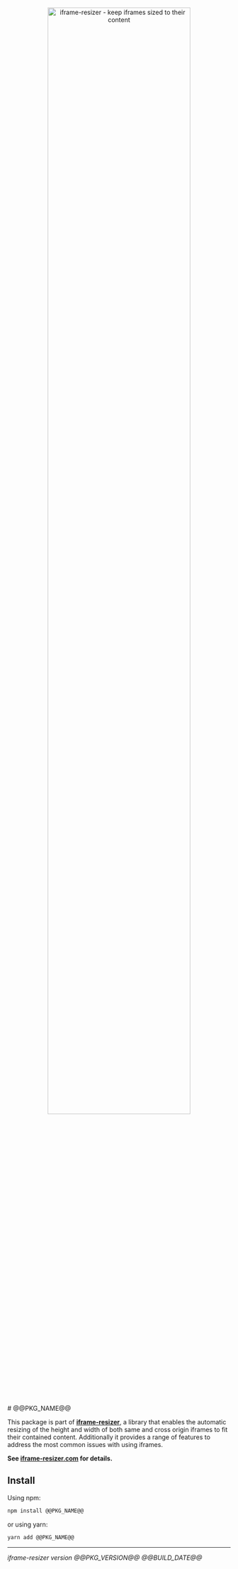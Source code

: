 <p align="center"><br>
  <img src="https://iframe-resizer.com/logo-full.svg" alt="iframe-resizer - keep iframes sized to their content" title="" width="80%"  style="width: 80%">
<p><br>
# @@PKG_NAME@@

This package is part of __[iframe-resizer](https://iframe-resizer.com)__, a library that enables the automatic resizing of the height and width of both same and cross origin iframes to fit their contained content. Additionally it provides a range of features to address the most common issues with using iframes.

__See [iframe-resizer.com](https://iframe-resizer.com) for details.__

## Install

Using npm:

```bash
npm install @@PKG_NAME@@
```

or using yarn:

```bash
yarn add @@PKG_NAME@@
```

---

_iframe-resizer version @@PKG_VERSION@@ @@BUILD_DATE@@_

